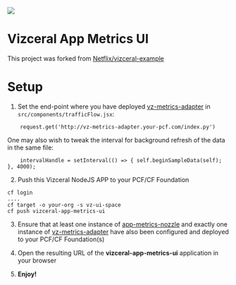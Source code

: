 ![](https://raw.githubusercontent.com/Netflix/vizceral/master/logo.png)

# Vizceral App Metrics UI

This project was forked from [Netflix/vizceral-example](https://github.com/Netflix/vizceral-example)

# Setup
1. Set the end-point where you have deployed [vz-metrics-adapter](https://github.com/dav1dc-pcf/vz-metrics-adapter) in `src/components/trafficFlow.jsx`:

```
    request.get('http://vz-metrics-adapter.your-pcf.com/index.py')
```

One may also wish to tweak the interval for background refresh of the data in the same file:

```
    intervalHandle = setInterval(() => { self.beginSampleData(self); }, 4000);
```

2. Push this Vizceral NodeJS APP to your PCF/CF Foundation

```
cf login
....
cf target -o your-org -s vz-ui-space
cf push vizceral-app-metrics-ui
```

3. Ensure that at least one instance of [app-metrics-nozzle](https://github.com/dav1dc-pcf/app-metrics-nozzle) and exactly one instance of [vz-metrics-adapter](https://github.com/dav1dc-pcf/vz-metrics-adapter) have also been configured and deployed to your PCF/CF Foundation(s)

4. Open the resulting URL of the **vizceral-app-metrics-ui** application in your browser

5. **Enjoy!**
